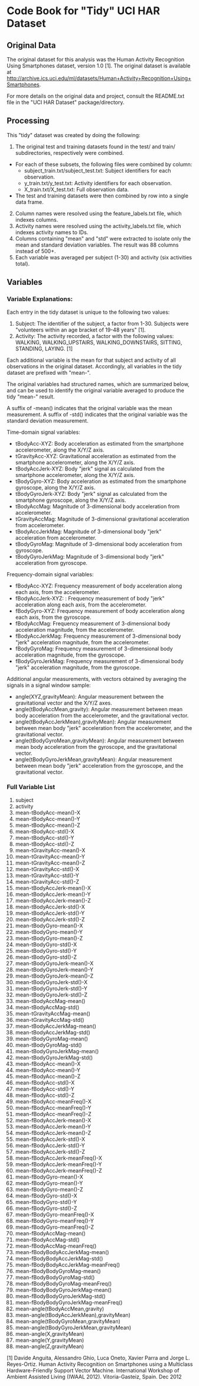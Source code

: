 # Code Book for "Tidy" UCI HAR Dataset

## Original Data

The original dataset for this analysis was the Human Activity Recognition Using Smartphones dataset, version 1.0 [1].  The original dataset is available at http://archive.ics.uci.edu/ml/datasets/Human+Activity+Recognition+Using+Smartphones.  

For more details on the original data and project, consult the README.txt file in the "UCI HAR Dataset" package/directory.


## Processing

This "tidy" dataset was created by doing the following:

1. The original test and training datasets found in the test/ and train/ subdirectories, respectively were combined.  
  * For each of these subsets, the following files were combined by column:
    * subject_train.txt/subject_test.txt: Subject identifiers for each observation.
    * y_train.txt/y_test.txt: Activity identifiers for each observation.
    * X_train.txt/X_test.txt: Full observation data.
  * The test and training datasets were then combined by row into a single data frame.
2. Column names were resolved using the feature_labels.txt file, which indexes columns.
3. Activity names were resolved using the activity_labels.txt file, which indexes activity names to IDs.
4. Columns containing "mean" and "std" were extracted to isolate only the mean and standard deviation variables.  The result was 88 columns instead of 500+.
5. Each variable was averaged per subject (1-30) and activity (six activities total).

## Variables

### Variable Explanations:

Each entry in the tidy dataset is unique to the following two values:
  1. Subject: The identifier of the subject, a factor from 1-30.  Subjects were "volunteers within an age bracket of 19-48 years" [1].  
  2. Activity: The activity recorded, a factor with the following values: WALKING, WALKING_UPSTAIRS, WALKING_DOWNSTAIRS, SITTING, STANDING, LAYING. [1]

Each additional variable is the mean for that subject and activity of all observations in the original dataset.  Accordingly, all variables in the tidy dataset are prefixed with "mean-".  

The original variables had structured names, which are summarized below, and can be used to identify the original variable averaged to produce the tidy "mean-" result. 

A suffix of -mean() indicates that the original variable was the mean measurement.
A suffix of -std() indicates that the original variable was the standard deviation measurement.

Time-domain signal variables: 

* tBodyAcc-XYZ: Body acceleration as estimated from the smartphone accelerometer, along the X/Y/Z axis.
* tGravityAcc-XYZ: Gravitational acceleration as estimated from the smartphone accelerometer, along the X/Y/Z axis.
* tBodyAccJerk-XYZ: Body "jerk" signal as calculated from the smartphone accelerometer, along the X/Y/Z axis.
* tBodyGyro-XYZ: Body acceleration as estimated from the smartphone gyroscope, along the X/Y/Z axis.
* tBodyGyroJerk-XYZ: Body "jerk" signal as calculated from the smartphone gyroscope, along the X/Y/Z axis.
* tBodyAccMag: Magnitude of 3-dimensional body acceleration from accelerometer.
* tGravityAccMag: Magnitude of 3-dimensional gravitational acceleration from accelerometer.
* tBodyAccJerkMag: Magnitude of 3-dimensional body "jerk" acceleration from accelerometer.
* tBodyGyroMag: Magnitude of 3-dimensional body acceleration from gyroscope.
* tBodyGyroJerkMag: Magnitude of 3-dimensional body "jerk" acceleration from gyroscope.

Frequency-domain signal variables:

* fBodyAcc-XYZ: Frequency measurement of body acceleration along each axis, from the accelerometer.
* fBodyAccJerk-XYZ: : Frequency measurement of body "jerk" acceleration along each axis, from the accelerometer.
* fBodyGyro-XYZ: Frequency measurement of body acceleration along each axis, from the gyroscope.
* fBodyAccMag: Frequency measurement of 3-dimensional body acceleration magnitude, from the accelerometer.
* fBodyAccJerkMag: Frequency measurement of 3-dimensional body "jerk" acceleration magnitude, from the accelerometer.
* fBodyGyroMag: Frequency measurement of 3-dimensional body acceleration magnitude, from the gyroscope.
* fBodyGyroJerkMag: Frequency measurement of 3-dimensional body "jerk" acceleration magnitude, from the gyroscope.

Additional angular measurements, with vectors obtained by averaging the signals in a signal window sample:

* angle(XYZ,gravityMean): Angular measurement between the gravitational vector and the X/Y/Z axes.
* angle(tBodyAccMean,gravity): Angular measurement between mean body acceleration from the accelerometer, and the gravitational vector.
* angle(tBodyAccJerkMean),gravityMean): Angular measurement between mean body "jerk" acceleration from the accelerometer, and the gravitational vector.
* angle(tBodyGyroMean,gravityMean): Angular measurement between mean body acceleration from the gyroscope, and the gravitational vector.
* angle(tBodyGyroJerkMean,gravityMean): Angular measurement between mean body "jerk" acceleration from the gyroscope, and the gravitational vector.

### Full Variable List
1. subject
2. activity
3. mean-tBodyAcc-mean()-X
4. mean-tBodyAcc-mean()-Y
5. mean-tBodyAcc-mean()-Z
6. mean-tBodyAcc-std()-X
7. mean-tBodyAcc-std()-Y
8. mean-tBodyAcc-std()-Z
9. mean-tGravityAcc-mean()-X
10. mean-tGravityAcc-mean()-Y
11. mean-tGravityAcc-mean()-Z
12. mean-tGravityAcc-std()-X
13. mean-tGravityAcc-std()-Y
14. mean-tGravityAcc-std()-Z
15. mean-tBodyAccJerk-mean()-X
16. mean-tBodyAccJerk-mean()-Y
17. mean-tBodyAccJerk-mean()-Z
18. mean-tBodyAccJerk-std()-X
19. mean-tBodyAccJerk-std()-Y
20. mean-tBodyAccJerk-std()-Z
21. mean-tBodyGyro-mean()-X
22. mean-tBodyGyro-mean()-Y
23. mean-tBodyGyro-mean()-Z
24. mean-tBodyGyro-std()-X
25. mean-tBodyGyro-std()-Y
26. mean-tBodyGyro-std()-Z
27. mean-tBodyGyroJerk-mean()-X
28. mean-tBodyGyroJerk-mean()-Y
29. mean-tBodyGyroJerk-mean()-Z
30. mean-tBodyGyroJerk-std()-X
31. mean-tBodyGyroJerk-std()-Y
32. mean-tBodyGyroJerk-std()-Z
33. mean-tBodyAccMag-mean()
34. mean-tBodyAccMag-std()
35. mean-tGravityAccMag-mean()
36. mean-tGravityAccMag-std()
37. mean-tBodyAccJerkMag-mean()
38. mean-tBodyAccJerkMag-std()
39. mean-tBodyGyroMag-mean()
40. mean-tBodyGyroMag-std()
41. mean-tBodyGyroJerkMag-mean()
42. mean-tBodyGyroJerkMag-std()
43. mean-fBodyAcc-mean()-X
44. mean-fBodyAcc-mean()-Y
45. mean-fBodyAcc-mean()-Z
46. mean-fBodyAcc-std()-X
47. mean-fBodyAcc-std()-Y
48. mean-fBodyAcc-std()-Z
49. mean-fBodyAcc-meanFreq()-X
50. mean-fBodyAcc-meanFreq()-Y
51. mean-fBodyAcc-meanFreq()-Z
52. mean-fBodyAccJerk-mean()-X
53. mean-fBodyAccJerk-mean()-Y
54. mean-fBodyAccJerk-mean()-Z
55. mean-fBodyAccJerk-std()-X
56. mean-fBodyAccJerk-std()-Y
57. mean-fBodyAccJerk-std()-Z
58. mean-fBodyAccJerk-meanFreq()-X
59. mean-fBodyAccJerk-meanFreq()-Y
60. mean-fBodyAccJerk-meanFreq()-Z
61. mean-fBodyGyro-mean()-X
62. mean-fBodyGyro-mean()-Y
63. mean-fBodyGyro-mean()-Z
64. mean-fBodyGyro-std()-X
65. mean-fBodyGyro-std()-Y
66. mean-fBodyGyro-std()-Z
67. mean-fBodyGyro-meanFreq()-X
68. mean-fBodyGyro-meanFreq()-Y
69. mean-fBodyGyro-meanFreq()-Z
70. mean-fBodyAccMag-mean()
71. mean-fBodyAccMag-std()
72. mean-fBodyAccMag-meanFreq()
73. mean-fBodyBodyAccJerkMag-mean()
74. mean-fBodyBodyAccJerkMag-std()
75. mean-fBodyBodyAccJerkMag-meanFreq()
76. mean-fBodyBodyGyroMag-mean()
77. mean-fBodyBodyGyroMag-std()
78. mean-fBodyBodyGyroMag-meanFreq()
79. mean-fBodyBodyGyroJerkMag-mean()
80. mean-fBodyBodyGyroJerkMag-std()
81. mean-fBodyBodyGyroJerkMag-meanFreq()
82. mean-angle(tBodyAccMean,gravity)
83. mean-angle(tBodyAccJerkMean),gravityMean)
84. mean-angle(tBodyGyroMean,gravityMean)
85. mean-angle(tBodyGyroJerkMean,gravityMean)
86. mean-angle(X,gravityMean)
87. mean-angle(Y,gravityMean)
88. mean-angle(Z,gravityMean)

[1] Davide Anguita, Alessandro Ghio, Luca Oneto, Xavier Parra and Jorge L. Reyes-Ortiz. Human Activity Recognition on Smartphones using a Multiclass Hardware-Friendly Support Vector Machine. International Workshop of Ambient Assisted Living (IWAAL 2012). Vitoria-Gasteiz, Spain. Dec 2012
